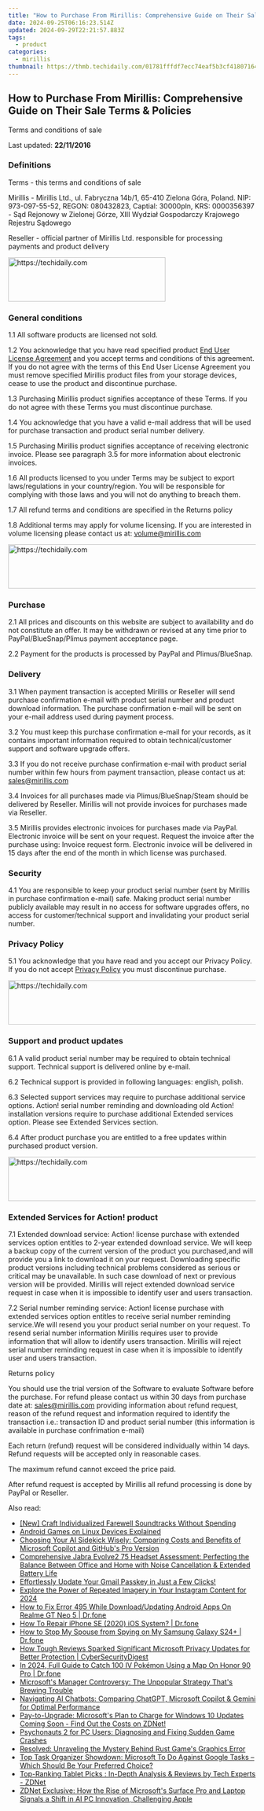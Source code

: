 ```yaml
---
title: "How to Purchase From Mirillis: Comprehensive Guide on Their Sale Terms & Policies"
date: 2024-09-25T06:16:23.514Z
updated: 2024-09-29T22:21:57.883Z
tags:
  - product
categories:
  - mirillis
thumbnail: https://thmb.techidaily.com/01781fffdf7ecc74eaf5b3cf4180716493ded8344db51bb91021cea7376b2f5b.jpg
---
```


## How to Purchase From Mirillis: Comprehensive Guide on Their Sale Terms & Policies

Terms and conditions of sale

Last updated: **22/11/2016**

### Definitions

Terms - this terms and conditions of sale

Mirillis - Mirillis Ltd., ul. Fabryczna 14b/1, 65-410 Zielona Góra, Poland. NIP: 973-097-55-52, REGON: 080432823, Captial: 30000pln, KRS: 0000356397 - Sąd Rejonowy w Zielonej Górze, XIII Wydział Gospodarczy Krajowego Rejestru Sądowego

Reseller - official partner of Mirillis Ltd. responsible for processing payments and product delivery

<!-- affiliate ads begin -->
<a href="https://aligracehair.sjv.io/c/5597632/2135371/19272" target="_top" id="2135371">
  <img src="//a.impactradius-go.com/display-ad/19272-2135371" border="0" alt="https://techidaily.com" width="320" height="90"/>
</a>
<img height="0" width="0" src="https://aligracehair.sjv.io/i/5597632/2135371/19272" style="position:absolute;visibility:hidden;" border="0" />
<!-- affiliate ads end -->

### General conditions

1.1 All software products are licensed not sold.

1.2 You acknowledge that you have read specified product [End User License Agreement](https://tools.techidaily.com/mirillis/products/) and you accept terms and conditions of this agreement. If you do not agree with the terms of this End User License Agreement you must remove specified Mirillis product files from your storage devices, cease to use the product and discontinue purchase.

1.3 Purchasing Mirillis product signifies acceptance of these Terms. If you do not agree with these Terms you must discontinue purchase.

1.4 You acknowledge that you have a valid e-mail address that will be used for purchase transaction and product serial number delivery.

1.5 Purchasing Mirillis product signifies acceptance of receiving electronic invoice. Please see paragraph 3.5 for more information about electronic invoices.

1.6 All products licensed to you under Terms may be subject to export laws/regulations in your country/region. You will be responsible for complying with those laws and you will not do anything to breach them.

1.7 All refund terms and conditions are specified in the Returns policy

1.8 Additional terms may apply for volume licensing. If you are interested in volume licensing please contact us at: volume@mirillis.com

<!-- affiliate ads begin -->
<a href="https://aligracehair.sjv.io/c/5597632/2027195/19272" target="_top" id="2027195">
  <img src="//a.impactradius-go.com/display-ad/19272-2027195" border="0" alt="https://techidaily.com" width="728" height="90"/>
</a>
<img height="0" width="0" src="https://aligracehair.sjv.io/i/5597632/2027195/19272" style="position:absolute;visibility:hidden;" border="0" />
<!-- affiliate ads end -->

### Purchase

2.1 All prices and discounts on this website are subject to availability and do not constitute an offer. It may be withdrawn or revised at any time prior to PayPal/BlueSnap/Plimus payment acceptance page.

2.2 Payment for the products is processed by PayPal and Plimus/BlueSnap.

### Delivery

3.1 When payment transaction is accepted Mirillis or Reseller will send purchase confirmation e-mail with product serial number and product download information. The purchase confirmation e-mail will be sent on your e-mail address used during payment process.

3.2 You must keep this purchase confirmation e-mail for your records, as it contains important information required to obtain technical/customer support and software upgrade offers.

3.3 If you do not receive purchase confirmation e-mail with product serial number within few hours from payment transaction, please contact us at: sales@mirillis.com

3.4 Invoices for all purchases made via Plimus/BlueSnap/Steam should be delivered by Reseller. Mirillis will not provide invoices for purchases made via Reseller.

3.5 Mirillis provides electronic invoices for purchases made via PayPal. Electronic invoice will be sent on your request. Request the invoice after the purchase using: Invoice request form. Electronic invoice will be delivered in 15 days after the end of the month in which license was purchased.

### Security

4.1 You are responsible to keep your product serial number (sent by Mirillis in purchase confirmation e-mail) safe. Making product serial number publicly available may result in no access for software upgrades offers, no access for customer/technical support and invalidating your product serial number.

### Privacy Policy

5.1 You acknowledge that you have read and you accept our Privacy Policy. If you do not accept [Privacy Policy](https://tools.techidaily.com/mirillis/products/) you must discontinue purchase.

<!-- affiliate ads begin -->
<a href="https://ephamedtechinc.pxf.io/c/5597632/2136618/26400" target="_top" id="2136618">
  <img src="//a.impactradius-go.com/display-ad/26400-2136618" border="0" alt="https://techidaily.com" width="728" height="90"/>
</a>
<img height="0" width="0" src="https://ephamedtechinc.pxf.io/i/5597632/2136618/26400" style="position:absolute;visibility:hidden;" border="0" />
<!-- affiliate ads end -->

### Support and product updates

6.1 A valid product serial number may be required to obtain technical support. Technical support is delivered online by e-mail.

6.2 Technical support is provided in following languages: english, polish.

6.3 Selected support services may require to purchase additional service options. Action! serial number reminding and downloading old Action! installation versions require to purchase additional Extended services option. Please see Extended Services section.

6.4 After product purchase you are entitled to a free updates within purchased product version. 

<!-- affiliate ads begin -->
<a href="https://ephamedtechinc.pxf.io/c/5597632/2137219/26400" target="_top" id="2137219">
  <img src="//a.impactradius-go.com/display-ad/26400-2137219" border="0" alt="https://techidaily.com" width="728" height="90"/>
</a>
<img height="0" width="0" src="https://ephamedtechinc.pxf.io/i/5597632/2137219/26400" style="position:absolute;visibility:hidden;" border="0" />
<!-- affiliate ads end -->

### Extended Services for Action! product

7.1 Extended download service: Action! license purchase with extended services option entitles to 2-year extended download service. We will keep a backup copy of the current version of the product you purchased,and will provide you a link to download it on your request. Downloading specific product versions including technical problems considered as serious or critical may be unavailable. In such case download of next or previous version will be provided. Mirillis will reject extended download service request in case when it is impossible to identify user and users transaction.

7.2 Serial number reminding service: Action! license purchase with extended services option entitles to receive serial number reminding service.We will resend you your product serial number on your request. To resend serial number information Mirillis requires user to provide information that will allow to identify users transaction. Mirillis will reject serial number reminding request in case when it is impossible to identify user and users transaction.

Returns policy

You should use the trial version of the Software to evaluate Software before the purchase. For refund please contact us within 30 days from purchase date at: sales@mirillis.com providing information about refund request, reason of the refund request and information required to identify the transaction i.e.: transaction ID and product serial number (this information is available in purchase confrimation e-mail)

Each return (refund) request will be considered individually within 14 days. Refund requests will be accepted only in reasonable cases.

The maximum refund cannot exceed the price paid.

After refund request is accepted by Mirillis all refund processing is done by PayPal or Reseller.

<ins class="adsbygoogle"
     style="display:block"
     data-ad-format="autorelaxed"
     data-ad-client="ca-pub-7571918770474297"
     data-ad-slot="1223367746"></ins>

<ins class="adsbygoogle"
     style="display:block"
     data-ad-client="ca-pub-7571918770474297"
     data-ad-slot="8358498916"
     data-ad-format="auto"
     data-full-width-responsive="true"></ins>

<span class="atpl-alsoreadstyle">Also read:</span>
<div><ul>
<li><a href="https://extra-resources.techidaily.com/new-craft-individualized-farewell-soundtracks-without-spending/"><u>[New] Craft Individualized Farewell Soundtracks Without Spending</u></a></li>
<li><a href="https://games-able.techidaily.com/android-games-on-linux-devices-explained/"><u>Android Games on Linux Devices Explained</u></a></li>
<li><a href="https://win-web3.techidaily.com/choosing-your-ai-sidekick-wisely-comparing-costs-and-benefits-of-microsoft-copilot-and-githubs-pro-version/"><u>Choosing Your AI Sidekick Wisely: Comparing Costs and Benefits of Microsoft Copilot and GitHub's Pro Version</u></a></li>
<li><a href="https://win-web3.techidaily.com/comprehensive-jabra-evolve2-75-headset-assessment-perfecting-the-balance-between-office-and-home-with-noise-cancellation-and-extended-battery-life/"><u>Comprehensive Jabra Evolve2 75 Headset Assessment: Perfecting the Balance Between Office and Home with Noise Cancellation & Extended Battery Life</u></a></li>
<li><a href="https://technical-tips.techidaily.com/1723808081603-effortlessly-update-your-gmail-passkey-in-just-a-few-clicks/"><u>Effortlessly Update Your Gmail Passkey in Just a Few Clicks!</u></a></li>
<li><a href="https://instagram-clips.techidaily.com/explore-the-power-of-repeated-imagery-in-your-instagram-content-for-2024/"><u>Explore the Power of Repeated Imagery in Your Instagram Content for 2024</u></a></li>
<li><a href="https://change-location.techidaily.com/how-to-fix-error-495-while-downloadupdating-android-apps-on-realme-gt-neo-5-drfone-by-drfone-fix-android-problems-fix-android-problems/"><u>How to Fix Error 495 While Download/Updating Android Apps On Realme GT Neo 5 | Dr.fone</u></a></li>
<li><a href="https://blog-min.techidaily.com/how-to-repair-iphone-se-2020-ios-system-drfone-by-drfone-ios-system-repair-ios-system-repair/"><u>How To Repair iPhone SE (2020) iOS System? | Dr.fone</u></a></li>
<li><a href="https://fake-location.techidaily.com/how-to-stop-my-spouse-from-spying-on-my-samsung-galaxy-s24plus-drfone-by-drfone-virtual-android/"><u>How to Stop My Spouse from Spying on My Samsung Galaxy S24+ | Dr.fone</u></a></li>
<li><a href="https://win-web3.techidaily.com/how-tough-reviews-sparked-significant-microsoft-privacy-updates-for-better-protection-cybersecuritydigest/"><u>How Tough Reviews Sparked Significant Microsoft Privacy Updates for Better Protection | CyberSecurityDigest</u></a></li>
<li><a href="https://pokemon-go-android.techidaily.com/in-2024-full-guide-to-catch-100-iv-pokemon-using-a-map-on-honor-90-pro-drfone-by-drfone-virtual-android/"><u>In 2024, Full Guide to Catch 100 IV Pokémon Using a Map On Honor 90 Pro | Dr.fone</u></a></li>
<li><a href="https://win-web3.techidaily.com/microsofts-manager-controversy-the-unpopular-strategy-thats-brewing-trouble/"><u>Microsoft's Manager Controversy: The Unpopular Strategy That's Brewing Trouble</u></a></li>
<li><a href="https://win-web3.techidaily.com/navigating-ai-chatbots-comparing-chatgpt-microsoft-copilot-and-gemini-for-optimal-performance/"><u>Navigating AI Chatbots: Comparing ChatGPT, Microsoft Copilot & Gemini for Optimal Performance</u></a></li>
<li><a href="https://win-web3.techidaily.com/pay-to-upgrade-microsofts-plan-to-charge-for-windows-10-updates-coming-soon-find-out-the-costs-on-zdnet/"><u>Pay-to-Upgrade: Microsoft's Plan to Charge for Windows 10 Updates Coming Soon - Find Out the Costs on ZDNet!</u></a></li>
<li><a href="https://program-issues.techidaily.com/psychonauts-2-for-pc-users-diagnosing-and-fixing-sudden-game-crashes/"><u>Psychonauts 2 for PC Users: Diagnosing and Fixing Sudden Game Crashes</u></a></li>
<li><a href="https://win-blog.techidaily.com/resolved-unraveling-the-mystery-behind-rust-games-graphics-error/"><u>Resolved: Unraveling the Mystery Behind Rust Game's Graphics Error</u></a></li>
<li><a href="https://win-web3.techidaily.com/top-task-organizer-showdown-microsoft-to-do-against-google-tasks-which-should-be-your-preferred-choice/"><u>Top Task Organizer Showdown: Microsoft To Do Against Google Tasks – Which Should Be Your Preferred Choice?</u></a></li>
<li><a href="https://win-web3.techidaily.com/top-ranking-tablet-picks-in-depth-analysis-and-reviews-by-tech-experts-zdnet/"><u>Top-Ranking Tablet Picks : In-Depth Analysis & Reviews by Tech Experts - ZDNet</u></a></li>
<li><a href="https://win-web3.techidaily.com/zdnet-exclusive-how-the-rise-of-microsofts-surface-pro-and-laptop-signals-a-shift-in-ai-pc-innovation-challenging-apple/"><u>ZDNet Exclusive: How the Rise of Microsoft's Surface Pro and Laptop Signals a Shift in AI PC Innovation, Challenging Apple</u></a></li>
</ul></div>

